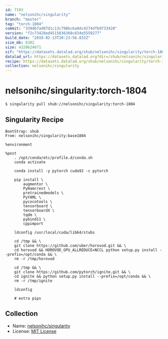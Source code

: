 ```yaml
---
id: 7193
name: "nelsonihc/singularity"
branch: "master"
tag: "torch-1804"
commit: "339db7ad07d1c13c798bc6a9dc4274dfb9733420"
version: "f2c73428ed4515836368c634e5559277"
build_date: "2019-02-13T20:23:56.833Z"
size_mb: 8382
size: 4320624671
sif: "https://datasets.datalad.org/shub/nelsonihc/singularity/torch-1804/2019-02-13-339db7ad-f2c73428/f2c73428ed4515836368c634e5559277.simg"
datalad_url: https://datasets.datalad.org?dir=/shub/nelsonihc/singularity/torch-1804/2019-02-13-339db7ad-f2c73428/
recipe: https://datasets.datalad.org/shub/nelsonihc/singularity/torch-1804/2019-02-13-339db7ad-f2c73428/Singularity
collection: nelsonihc/singularity
---
```


# nelsonihc/singularity:torch-1804

```bash
$ singularity pull shub://nelsonihc/singularity:torch-1804
```

## Singularity Recipe

```singularity
BootStrap: shub
From: nelsonihc/singularity:base1804

%environment

%post
    . /opt/conda/etc/profile.d/conda.sh
    conda activate

    conda install -y pytorch cuda92 -c pytorch

    pip install \
        augmentor \
        PyHamcrest \
        pretrainedmodels \
        PyYAML \
        pycocotools \
        tensorboard \
        tensorboardX \
        tqdm \
        pybind11 \
        cppimport

    ldconfig /usr/local/cuda/lib64/stubs

    cd /tmp && \
    git clone https://github.com/uber/horovod.git && \
    cd horovod && HOROVOD_GPU_ALLREDUCE=NCCL python setup.py install --prefix=/opt/conda && \
    rm -r /tmp/horovod

    cd /tmp && \
    git clone https://github.com/pytorch/ignite.git && \
    cd ignite && python setup.py install --prefix=/opt/conda && \
    rm -r /tmp/ignite

    ldconfig

    # extra pips
```

## Collection

 - Name: [nelsonihc/singularity](https://github.com/nelsonihc/singularity)
 - License: [MIT License](https://api.github.com/licenses/mit)

